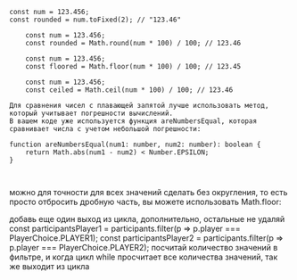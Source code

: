 ```tsx .toFixed(2)
const num = 123.456;
const rounded = num.toFixed(2); // "123.46"
```
```tsx Math.round
    const num = 123.456;
    const rounded = Math.round(num * 100) / 100; // 123.46
```
```tsx Math.floor Если вам нужно округлить число без округления, то есть просто отбросить дробную часть, вы можете использовать Math.floor:
    const num = 123.456;
    const floored = Math.floor(num * 100) / 100; // 123.45
```
```tsx Math.ceil Math.ceil: Округляет число вверх до ближайшего целого числа.
    const num = 123.456;
    const ceiled = Math.ceil(num * 100) / 100; // 123.46
```

```
Для сравнения чисел с плавающей запятой лучше использовать метод, который учитывает погрешности вычислений. 
В вашем коде уже используется функция areNumbersEqual, которая сравнивает числа с учетом небольшой погрешности:
```
```tsx 
function areNumbersEqual(num1: number, num2: number): boolean {
    return Math.abs(num1 - num2) < Number.EPSILON;
}
```
```tsx
```
```tsx
```
можно для точности для всех значений сделать без округления, то есть просто отбросить дробную часть, вы можете использовать Math.floor:

добавь еще один выход из цикла, дополнительно, остальные не удаляй const participantsPlayer1 = participants.filter(p => p.player === PlayerChoice.PLAYER1); const participantsPlayer2 = participants.filter(p => p.player === PlayerChoice.PLAYER2); посчитай количество значений в фильтре, и когда цикл while просчитает все количества значений, так же выходит из цикла